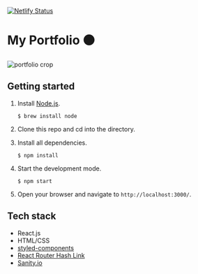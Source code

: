 [![Netlify Status](https://api.netlify.com/api/v1/badges/4cddb7c5-b587-4bb9-b416-5398b776051b/deploy-status)](https://app.netlify.com/sites/kleetime/deploys)

# My Portfolio ⚫️

![portfolio crop](https://user-images.githubusercontent.com/52360534/147395617-7327b2d9-16f7-48f7-a62e-62ba7f523802.png)

## Getting started

1. Install [Node.js](https://www.npmjs.com/get-npm).

   `$ brew install node`

2. Clone this repo and cd into the directory.
3. Install all dependencies.

   `$ npm install`

4. Start the development mode.

   `$ npm start`

5. Open your browser and navigate to `http://localhost:3000/`.

## Tech stack

- React.js
- HTML/CSS
- [styled-components](https://styled-components.com)
- [React Router Hash Link](https://github.com/rafgraph/react-router-hash-link)
- [Sanity.io](https://www.sanity.io/)

